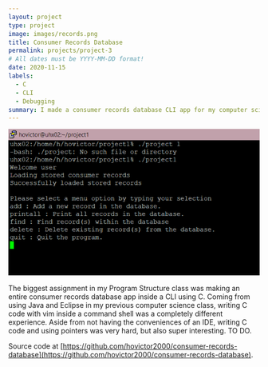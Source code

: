 ```yaml
---
layout: project
type: project
image: images/records.png
title: Consumer Records Database
permalink: projects/project-3
# All dates must be YYYY-MM-DD format!
date: 2020-11-15
labels:
  - C
  - CLI
  - Debugging
summary: I made a consumer records database CLI app for my computer science class.
---
```


<div class="ui medium rounded images">
  <img class="ui image" src="../images/records.png">
</div>

  The biggest assignment in my Program Structure class was making an entire consumer records database app inside a CLI using C. Coming from using Java and Eclipse in my previous computer science class, writing C code with vim inside a command shell was a completely different experience. Aside from not having the conveniences of an IDE, writing C code and using pointers was very hard, but also super interesting. TO DO.
  
Source code at [https://github.com/hovictor2000/consumer-records-database](https://github.com/hovictor2000/consumer-records-database).



